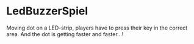 # LedBuzzerSpiel
Moving dot on a LED-strip, players have to press their key in the correct area. And the dot is getting faster and faster...!
